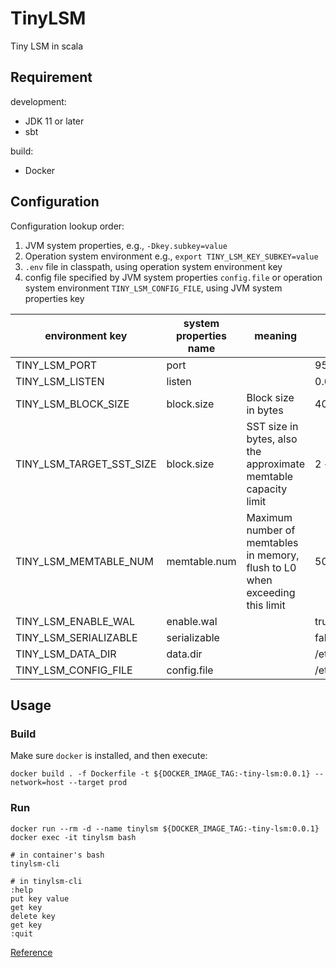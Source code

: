 # TinyLSM

Tiny LSM in scala

## Requirement

development:
- JDK 11 or later
- sbt

build:
- Docker

## Configuration

Configuration lookup order:

1. JVM system properties, e.g., `-Dkey.subkey=value`
2. Operation system environment e.g., `export TINY_LSM_KEY_SUBKEY=value`
3. `.env` file in classpath, using operation system environment key
4. config file specified by JVM system properties `config.file` or operation system environment `TINY_LSM_CONFIG_FILE`,
   using JVM system properties key

| environment key          | system properties name | meaning                                                                      | default value             |
|--------------------------|------------------------|------------------------------------------------------------------------------|---------------------------|
| TINY_LSM_PORT            | port                   |                                                                              | 9527                      |
| TINY_LSM_LISTEN          | listen                 |                                                                              | 0.0.0.0                   |
| TINY_LSM_BLOCK_SIZE      | block.size             | Block size in bytes                                                          | 4096                      |
| TINY_LSM_TARGET_SST_SIZE | block.size             | SST size in bytes, also the approximate memtable capacity limit              | 2 << 20 (2MB)             |
| TINY_LSM_MEMTABLE_NUM    | memtable.num           | Maximum number of memtables in memory, flush to L0 when exceeding this limit | 50                        |
| TINY_LSM_ENABLE_WAL      | enable.wal             |                                                                              | true                      |
| TINY_LSM_SERIALIZABLE    | serializable           |                                                                              | false                     |
| TINY_LSM_DATA_DIR        | data.dir               |                                                                              | /etc/tinylsm/data         |
| TINY_LSM_CONFIG_FILE     | config.file            |                                                                              | /etc/tinylsm/tinylsm.conf |

## Usage

### Build

Make sure `docker` is installed, and then execute:  
```shell
docker build . -f Dockerfile -t ${DOCKER_IMAGE_TAG:-tiny-lsm:0.0.1} --network=host --target prod
```

### Run

```shell
docker run --rm -d --name tinylsm ${DOCKER_IMAGE_TAG:-tiny-lsm:0.0.1}
docker exec -it tinylsm bash

# in container's bash
tinylsm-cli

# in tinylsm-cli
:help
put key value
get key
delete key
get key
:quit
```

[Reference](https://skyzh.github.io/mini-lsm/00-preface.html)